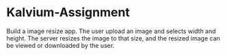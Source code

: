 # Kalvium-Assignment
Build a image resize app. The user upload an image and selects width and height. The
server resizes the image to that size, and the resized image can be viewed or
downloaded by the user.
